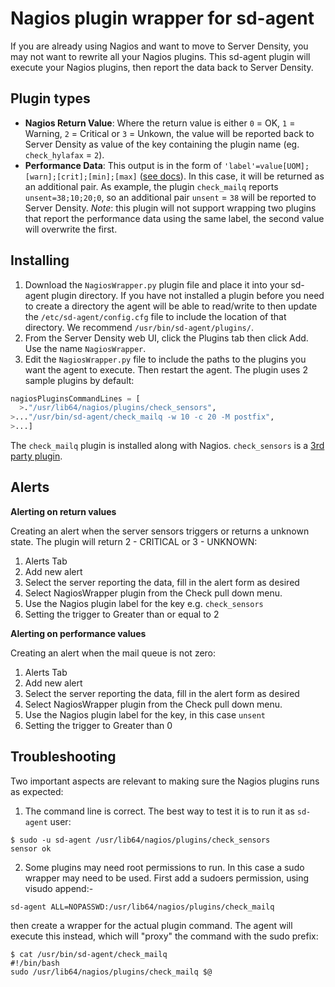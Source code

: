 Nagios plugin wrapper for sd-agent
==============

If you are already using Nagios and want to move to Server Density, you may not want to rewrite all your Nagios plugins. This sd-agent plugin will execute your Nagios plugins, then report the data back to Server Density.

Plugin types
------------

* **Nagios Return Value**: Where the return value is either `0` = OK, `1` = Warning, `2` = Critical or `3` = Unkown, the value will be reported back to Server Density as value of the key containing the plugin name (eg. `check_hylafax` = `2`).
* **Performance Data**: This output is in the form of `'label'=value[UOM];[warn];[crit];[min];[max]` ([see docs](http://nagiosplug.sourceforge.net/developer-guidelines.html#AEN201)). In this case, it will be returned as an additional pair. As example, the plugin `check_mailq` reports `unsent=38;10;20;0`, so an additional pair `unsent` = `38` will be reported  to Server Density. *Note*: this plugin will not support wrapping two plugins that report the performance data using the same label, the second value will overwrite the first.

Installing
----------

1. Download the `NagiosWrapper.py` plugin file and place it into your sd-agent plugin directory. If you have not installed a plugin before you need to create a directory the agent will be able to read/write to then update the `/etc/sd-agent/config.cfg` file to include the location of that directory. We recommend `/usr/bin/sd-agent/plugins/`.
2. From the Server Density web UI, click the Plugins tab then click Add. Use the name `NagiosWrapper`.
3. Edit the `NagiosWrapper.py` file to include the paths to the plugins you want the agent to execute. Then restart the agent. The plugin uses 2 sample plugins by default:

```python
nagiosPluginsCommandLines = [
  >."/usr/lib64/nagios/plugins/check_sensors",
>..."/usr/bin/sd-agent/check_mailq -w 10 -c 20 -M postfix",
>...]
```

The `check_mailq` plugin is installed along with Nagios. `check_sensors` is a [3rd party plugin](http://exchange.nagios.org/directory/Plugins/System-Metrics/Environmental/check_sensors/details).

Alerts
------

**Alerting on return values**

Creating an alert when the server sensors triggers or returns a unknown state. The plugin will return 2 - CRITICAL or 3 - UNKNOWN:

1. Alerts Tab
2. Add new alert
3. Select the server reporting the data, fill in the alert form as desired
4. Select NagiosWrapper plugin from the Check pull down menu.
5. Use the Nagios plugin label for the key e.g. `check_sensors`
5. Setting the trigger to Greater than or equal to 2

**Alerting on performance values**

Creating an alert when the mail queue is not zero:

1. Alerts Tab
2. Add new alert
3. Select the server reporting the data, fill in the alert form as desired
4. Select NagiosWrapper plugin from the Check pull down menu.
5. Use the Nagios plugin label for the key, in this case `unsent`
6. Setting the trigger to Greater than 0

Troubleshooting
---------------
Two important aspects are relevant to making sure the Nagios plugins runs as expected:

1. The command line is correct. The best way to test it is to run it as `sd-agent` user:

```
$ sudo -u sd-agent /usr/lib64/nagios/plugins/check_sensors
sensor ok
```
2. Some plugins may need root permissions to run. In this case a sudo wrapper may need to be used. First add a sudoers permission, using visudo append:-
```
sd-agent ALL=NOPASSWD:/usr/lib64/nagios/plugins/check_mailq
```
then create a wrapper for the actual plugin command. The agent will execute this instead, which will "proxy" the command with the sudo prefix:

```
$ cat /usr/bin/sd-agent/check_mailq
#!/bin/bash
sudo /usr/lib64/nagios/plugins/check_mailq $@
```
